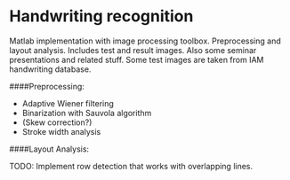 # Handwriting recognition
Matlab implementation with image processing toolbox.
Preprocessing and layout analysis.
Includes test and result images. Also some seminar presentations and related stuff.
Some test images are taken from IAM handwriting database.

####Preprocessing:
- Adaptive Wiener filtering
- Binarization with Sauvola algorithm
- (Skew correction?)
- Stroke width analysis

####Layout Analysis:

TODO: Implement row detection that works with overlapping lines.

